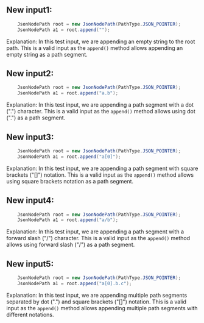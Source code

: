 ## New input1:
```java
    JsonNodePath root = new JsonNodePath(PathType.JSON_POINTER);
    JsonNodePath a1 = root.append("");
```
Explanation: In this test input, we are appending an empty string to the root path. This is a valid input as the `append()` method allows appending an empty string as a path segment.

## New input2:
```java
    JsonNodePath root = new JsonNodePath(PathType.JSON_POINTER);
    JsonNodePath a1 = root.append("a.b");
```
Explanation: In this test input, we are appending a path segment with a dot (".") character. This is a valid input as the `append()` method allows using dot (".") as a path segment.

## New input3:
```java
    JsonNodePath root = new JsonNodePath(PathType.JSON_POINTER);
    JsonNodePath a1 = root.append("a[0]");
```
Explanation: In this test input, we are appending a path segment with square brackets ("[]") notation. This is a valid input as the `append()` method allows using square brackets notation as a path segment.

## New input4:
```java
    JsonNodePath root = new JsonNodePath(PathType.JSON_POINTER);
    JsonNodePath a1 = root.append("a/b");
```
Explanation: In this test input, we are appending a path segment with a forward slash ("/") character. This is a valid input as the `append()` method allows using forward slash ("/") as a path segment.

## New input5:
```java
    JsonNodePath root = new JsonNodePath(PathType.JSON_POINTER);
    JsonNodePath a1 = root.append("a[0].b.c");
```
Explanation: In this test input, we are appending multiple path segments separated by dot (".") and square brackets ("[]") notation. This is a valid input as the `append()` method allows appending multiple path segments with different notations.